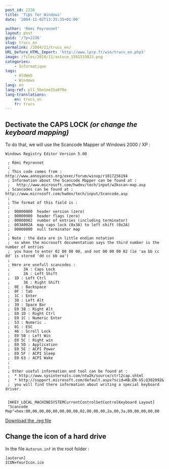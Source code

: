 ```yaml
---
post_id: 2236
title: 'Tips for Windows'
date: '2004-11-02T13:35:35+01:00'

author: 'Rémi Peyronnet'
layout: post
guid: '/?p=2236'
slug: trucs_en
permalink: /2004/11/trucs_en/
URL_before_HTML_Import: 'http://www.lprp.fr/win/trucs_en.php3'
image: /files/2018/11/astuce_1541533023.png
categories:
    - Informatique
tags:
    - OldWeb
    - Windows
lang: en
lang-ref: pll_5be1ee21a070e
lang-translations:
    en: trucs_en
    fr: trucs
---
```


## Dectivate the CAPS LOCK *(or change the keyboard mapping)*

To do that, we will use the Scancode Mapper of Windows 2000 / XP : 

```reg
Windows Registry Editor Version 5.00

 ; Rémi Peyronnet 
 ;
 ; This code comes from :  http://www.annoyances.org/exec/forum/winxp/r1017256194
 ; Information about the Scancode Mapper can be found at : 
 ;   http://www.microsoft.com/hwdev/tech/input/w2kscan-map.asp 
 ; Scancodes can be found at : http://www.microsoft.com/hwdev/tech/input/Scancode.asp
 ;
 ; The format of this field is :
 ;
 ;	00000000  header version (zero)  
 ;	00000000  header flags (zero)  
 ;	00000002  number of entries (including terminator)  
 ;	003A002A  map caps lock (0x3A) to left shift (0x2A)  
 ;	00000000  null terminator map  
 ;
 ; Note : the data are in little endian notation
 ;  so when the microsoft documentation says the third number is the number of entries
 ;  you have to enter 02 00 00 00, and not 00 00 00 02 (ie 'aa bb cc dd' is stored 'dd cc bb aa')
 ;
 ; Here are usefull scancodes :
 ;  	3A : Caps Lock
 ;  	2A : Left Shift
 ; 	1D : Left Ctrl
 ;  	36 : Right Shift
 ;	0E : Backspace
 ;	0F : Tab
 ;	1C : Enter
 ;	38 : Left Alt
 ;	39 : Space Bar
 ;	E0 38 : Right Alt
 ;	E0 1D : Right Ctrl
 ;	E0 1C : Numeric Enter
 ;	53 : Numeric .
 ;	01 : ESC
 ;	46 : Scroll Lock
 ;	E0 5B : Left Win
 ;	E0 5C : Right win
 ;	E0 5D : Application
 ;	E0 5E : ACPI Power
 ;	E0 5F : ACPI Sleep
 ;	E0 63 : ACPI Wake
 ;	
 ;
 ; Other useful information and tool can be found at : 
 ;  * http://www.sysinternals.com/ntw2k/source/ctrl2cap.shtml
 ;  * http://support.microsoft.com/default.aspx?scid=KB;EN-US;Q302092&
 ;  you will find there information about writing a special keyboard driver.
 
 
 [HKEY_LOCAL_MACHINESYSTEMCurrentControlSetControlKeyboard Layout]
 "Scancode Map"=hex:00,00,00,00,00,00,00,00,02,00,00,00,2a,00,3a,00,00,00,00,00
  ```  
  
[Download the .reg file](/files/old-web/win/capslock2lshift.reg)

## Change the icon of a hard drive

In the file `Autorun.inf` in the root folder : 

```
[autorun]
ICON=YourIcon.ico
```